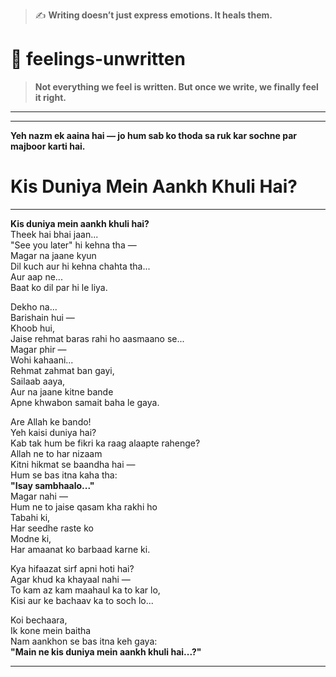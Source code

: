 > ✍️ **Writing doesn’t just express emotions. It heals them.**

# 🌿 feelings-unwritten

> **Not everything we feel is written. But once we write, we finally feel it right.**  

---
---

**Yeh nazm ek aaina hai — jo hum sab ko thoda sa ruk kar sochne par majboor karti hai.**  
# Kis Duniya Mein Aankh Khuli Hai?

---

**Kis duniya mein aankh khuli hai?**  
Theek hai bhai jaan...  
"See you later" hi kehna tha —  
Magar na jaane kyun  
Dil kuch aur hi kehna chahta tha...  
Aur aap ne...  
Baat ko dil par hi le liya.  

Dekho na...  
Barishain hui —  
Khoob hui,  
Jaise rehmat baras rahi ho aasmaano se...  
Magar phir —  
Wohi kahaani...  
Rehmat zahmat ban gayi,  
Sailaab aaya,  
Aur na jaane kitne bande  
Apne khwabon samait baha le gaya.  

Are Allah ke bando!  
Yeh kaisi duniya hai?  
Kab tak hum be fikri ka raag alaapte rahenge?  
Allah ne to har nizaam  
Kitni hikmat se baandha hai —  
Hum se bas itna kaha tha:  
**"Isay sambhaalo..."**  
Magar nahi —  
Hum ne to jaise qasam kha rakhi ho  
Tabahi ki,  
Har seedhe raste ko  
Modne ki,  
Har amaanat ko barbaad karne ki.  

Kya hifaazat sirf apni hoti hai?  
Agar khud ka khayaal nahi —  
To kam az kam maahaul ka to kar lo,  
Kisi aur ke bachaav ka to soch lo...  

Koi bechaara,  
Ik kone mein baitha  
Nam aankhon se bas itna keh gaya:  
**"Main ne kis duniya mein aankh khuli hai...?"**

---
